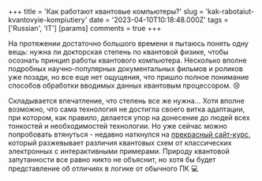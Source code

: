 +++
title = 'Как работают квантовые компьютеры?'
slug = 'kak-rabotaiut-kvantovyie-kompiutiery'
date = '2023-04-10T10:18:48.000Z'
tags = ['Russian', 'IT']
[params]
comments = true
+++

На протяжении достаточно большого времени я пытаюсь понять одну вещь: нужна ли докторская степень по квантовой физике, чтобы осознать принцип работы квантового компьютера. Несколько вполне подробных научно-популярных документальных фильмов и роликов уже позади, но все еще нет ощущения, что пришло полное понимание способов обработки вводимых данных квантовым процессором. 😢

Складывается впечатление, что степень все же нужна... Хотя вполне возможно, что сама технология не достигла своего витка адаптации, при котором, как правило, делается упор на донесение до людей всех тонкостей и необходимостей технологии. Но уже сейчас можно попробовать втянуться - недавно наткнулся на [прекрасный сайт-курс](https://academy.meetiqm.com/curriculum/index.html), который разжевывает различия квантовых схем от классических электронных с интерактивными примерами. Природу квантовой запутанности все равно никто не объяснит, но хотя бы будет представление об отличиях в логике от обычного ПК 💻
